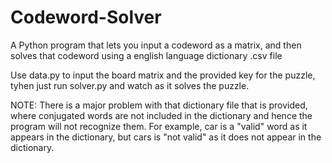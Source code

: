 # Codeword-Solver
A Python program that lets you input a codeword as a matrix, and then solves that codeword using a english language dictionary .csv file

Use data.py to input the board matrix and the provided key for the puzzle, tyhen just run solver.py and watch as it solves the puzzle. 

NOTE: There is a major problem with that dictionary file that is provided, where conjugated words are not included in the dictionary and hence the program will not recognize them. For example, car is a "valid" word as it appears in the dictionary, but cars is "not valid" as it does not appear in the dictionary.
